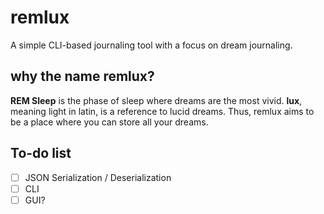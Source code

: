 # remlux
A simple CLI-based journaling tool with a focus on dream journaling.

## why the name remlux?
**REM Sleep** is the phase of sleep where dreams are the most vivid. **lux**, meaning light in latin, is a reference to lucid dreams. Thus, remlux aims to be a place where you can store all your dreams.

## To-do list
- [ ] JSON Serialization / Deserialization
- [ ] CLI
- [ ] GUI?
